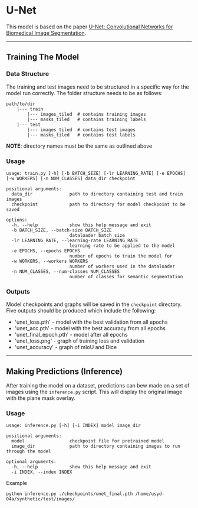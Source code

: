 # U-Net
This model is based on the paper
[U-Net: Convolutional Networks for Biomedical Image Segmentation](https://arxiv.org/abs/1505.04597).

---

## Training The Model

### Data Structure
The training and test images need to be structured in a specific way for the model run correctly.
The folder structure needs to be as follows:
```text
path/to/dir
    |--- train
        |--- images_tiled  # contains training images
        |--- masks_tiled   # contains training labels
    |--- test
        |--- images_tiled  # contains test images
        |--- masks_tiled   # contains test labels
```
**NOTE**: directory names must be the same as outlined above

### Usage
```commandline
usage: train.py [-h] [-b BATCH_SIZE] [-lr LEARNING_RATE] [-e EPOCHS] [-w WORKERS] [-n NUM_CLASSES] data_dir checkpoint

positional arguments:
  data_dir              path to directory containing test and train images
  checkpoint            path to directory for model checkpoint to be saved

options:
  -h, --help            show this help message and exit
  -b BATCH_SIZE, --batch-size BATCH_SIZE
                        dataloader batch size
  -lr LEARNING_RATE, --learning-rate LEARNING_RATE
                        learning rate to be applied to the model
  -e EPOCHS, --epochs EPOCHS
                        number of epochs to train the model for
  -w WORKERS, --workers WORKERS
                        number of workers used in the dataloader
  -n NUM_CLASSES, --num-classes NUM_CLASSES
                        number of classes for semantic segmentation

```
### Outputs
Model checkpoints and graphs will be saved in the `checkpoint` directory. Five outputs should be produced which include
the following:

* 'unet_loss.pth' - model with the best validation from all epochs
* 'unet_acc.pth' - model with the best accuracy from all epochs
* 'unet_final_epoch.pth' - model after all epochs
* 'unet_loss.png' - graph of training loss and validation
* 'unet_accuracy' - graph of mIoU and Dice

---

## Making Predictions (Inference)
After training the model on a dataset, predictions can bew made on a set of images using the `inference.py` script.
This will display the original image with the plane mask overlay.

### Usage
```commandline
usage: inference.py [-h] [-i INDEX] model image_dir

positional arguments:
  model                 checkpoint file for pretrained model
  image_dir             path to directory containing images to run through the model

optional arguments:
  -h, --help            show this help message and exit
  -i INDEX, --index INDEX

```
Example
```commandline
python inference.py ./checkpoints/unet_final.pth /home/usyd-04a/synthetic/test/images/
```